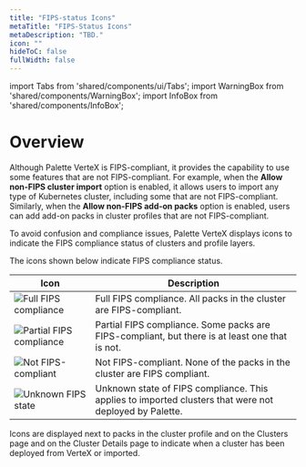 ```yaml
---
title: "FIPS-status Icons"
metaTitle: "FIPS-Status Icons"
metaDescription: "TBD."
icon: ""
hideToC: false
fullWidth: false
---
```


import Tabs from 'shared/components/ui/Tabs';
import WarningBox from 'shared/components/WarningBox';
import InfoBox from 'shared/components/InfoBox';

# Overview

Although Palette VerteX is FIPS-compliant, it provides the capability to use some features that are not FIPS-compliant. For example, when the **Allow non-FIPS cluster import** option is enabled, it allows users to import any type of Kubernetes cluster, including some that are not FIPS-compliant. 
Similarly, when the  **Allow non-FIPS add-on packs** option is enabled, users can add add-on packs in cluster profiles that are not FIPS-compliant.

To avoid confusion and compliance issues, Palette VerteX displays icons to indicate the FIPS compliance status of clusters and profile layers. 

The icons shown below indicate FIPS compliance status.

| Icon | Description | 
|---------------|------------|
| ![Full FIPS compliance](/vertex_fips-status-icons_compliant.png) | Full FIPS compliance. All packs in the cluster are FIPS-compliant. | 
| ![Partial FIPS compliance](/vertex_fips-status-icons_partial.png) | Partial FIPS compliance. Some packs are FIPS-compliant, but there is at least one that is not.|  
| ![Not FIPS-compliant](/vertex_fips-status-icons_not-compliant.png) | Not FIPS-compliant. None of the packs in the cluster are FIPS compliant.| 
|![Unknown FIPS state](/vertex_fips-status-icons_unknown.png) | Unknown state of FIPS compliance. This applies to imported clusters that were not deployed by Palette. |

Icons are displayed next to packs in the cluster profile and on the Clusters page and on the Cluster Details page to indicate when a cluster has been deployed from VerteX or imported. 


<br />

<br />
